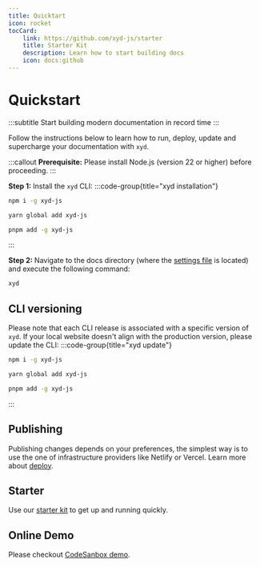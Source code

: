 ```yaml
---
title: Quicktart
icon: rocket
tocCard: 
    link: https://github.com/xyd-js/starter
    title: Starter Kit
    description: Learn how to start building docs
    icon: docs:github
---
```


# Quickstart
:::subtitle
Start building modern documentation in record time
:::

Follow the instructions below to learn how to run, deploy, update and supercharge your documentation with `xyd`.

:::callout
**Prerequisite:** Please install Node.js (version 22 or higher) before proceeding.
:::

<!-- <UnderlineNav value={activeTab}>
    <UnderlineNav.Item value="cli" href="#cli">
        CLI
    </UnderlineNav.Item>
    <UnderlineNav.Item value="code" href="#code">
        Code
    </UnderlineNav.Item>
</UnderlineNav>  -->

**Step 1:** Install the <code>xyd</code> CLI:
:::code-group{title="xyd installation"}
```bash npm
npm i -g xyd-js
```

```bash yarn
yarn global add xyd-js
```

```bash pnpm
pnpm add -g xyd-js
```
:::

**Step 2:** Navigate to the docs directory (where the [settings file](/docs/guides/settings) is located) and execute the following command:
```bash
xyd
```

## CLI versioning
Please note that each CLI release is associated with a specific version of <code>xyd</code>.
If your local website doesn't align with the production version, please update the CLI:
:::code-group{title="xyd update"}
```bash npm
npm i -g xyd-js
```

```bash yarn
yarn global add xyd-js
```

```bash pnpm
pnpm add -g xyd-js
```
:::

## Publishing
Publishing changes depends on your preferences, the simplest way is to
use the one of infrastructure providers like Netlify or Vercel.
Learn more about [deploy](/docs/guides/deploy).

## Starter
Use our [starter kit](https://github.com/xyd-js/starter) to get up and running quickly.

## Online Demo
Please checkout [CodeSanbox demo](#).